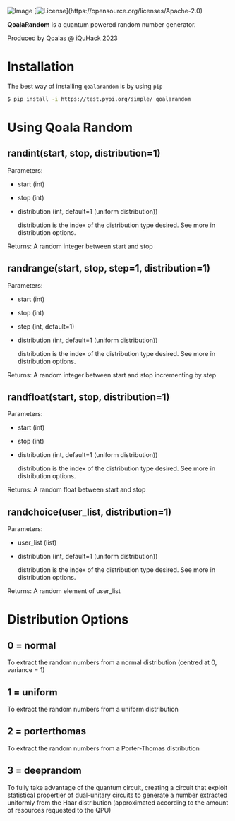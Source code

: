![Image](https://mcusercontent.com/6310a52cdfd4835b6f5b53169/images/4f8f6f7c-33ea-283d-4596-5613b5545064.png)
[![License](https://img.shields.io/github/license/Qiskit/qiskit.svg?)](https://opensource.org/licenses/Apache-2.0)
<!-- ![Test and Build Status](https://github.com/hannahyelle/qoalas/actions/workflows/main.yml/badge.svg?branch=master) -->

**QoalaRandom** is a quantum powered random number generator. 

Produced by Qoalas @ iQuHack 2023

# Installation

The best way of installing `qoalarandom` is by using `pip`

```bash
$ pip install -i https://test.pypi.org/simple/ qoalarandom
```

# Using Qoala Random 

## randint(start, stop, distribution=1)

Parameters:
- start (int)
- stop (int)
- distribution (int, default=1 (uniform distribution))

    distribution is the index of the distribution type desired. See more in distribution options. 

Returns: A random integer between start and stop 

## randrange(start, stop, step=1, distribution=1)

Parameters: 
- start (int)
- stop (int)
- step (int, default=1)
- distribution (int, default=1 (uniform distribution))

    distribution is the index of the distribution type desired. See more in distribution options.

Returns: A random integer between start and stop incrementing by step

## randfloat(start, stop, distribution=1)

Parameters: 
- start (int)
- stop (int)
- distribution (int, default=1 (uniform distribution))

    distribution is the index of the distribution type desired. See more in distribution options.

Returns: A random float between start and stop 

## randchoice(user_list, distribution=1)

Parameters:
- user_list (list)
- distribution (int, default=1 (uniform distribution))

    distribution is the index of the distribution type desired. See more in distribution options.

Returns: A random element of user_list

# Distribution Options
## 0 = normal
To extract the random numbers from a normal distribution (centred at 0, variance = 1)
## 1 = uniform 
To extract the random numbers from a uniform distribution
## 2 = porterthomas 
To extract the random numbers from a Porter-Thomas distribution
## 3 = deeprandom
To fully take advantage of the quantum circuit, creating a circuit that exploit statistical propertier of dual-unitary circuits to generate a number extracted uniformly from the Haar distribution (approximated according to the amount of resources requested to the QPU)